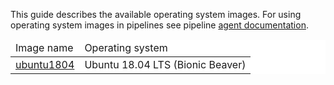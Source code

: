 This guide describes the available operating system images. For using
operating system images in pipelines see pipeline [agent documentation][1].

<table style="background-color: rgb(255, 255, 255);">
<thead>
<tr>
  <td>
    Image name
  </td>
  <td>
    Operating system
  </td>
</tr>
</thead>
<tbody>
<tr>
  <td>
    <a href="https://docs.semaphoreci.com/article/32-ubuntu-1804-image">ubuntu1804</a>
  </td>
  <td>
    Ubuntu 18.04 LTS (Bionic Beaver)
  </td>
</tr>
</tbody>
</table>

[1]: https://docs.semaphoreci.com/article/23-agent

